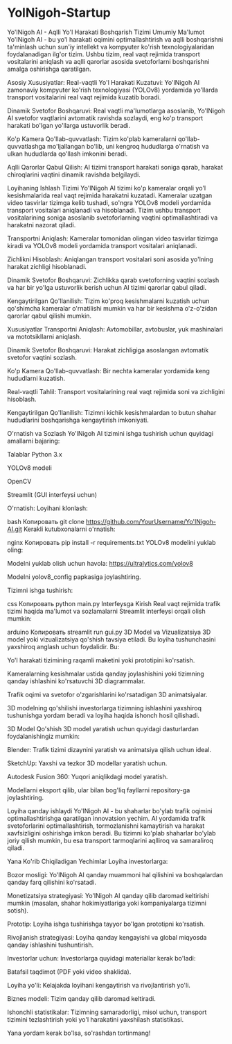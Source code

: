 # YolNigoh-Startup

Yo'lNigoh AI - Aqlli Yo'l Harakati Boshqarish Tizimi
Umumiy Ma'lumot
Yo'lNigoh AI - bu yo'l harakati oqimini optimallashtirish va aqlli boshqarishni ta'minlash uchun sun'iy intellekt va kompyuter ko'rish texnologiyalaridan foydalanadigan ilg'or tizim. Ushbu tizim, real vaqt rejimida transport vositalarini aniqlash va aqlli qarorlar asosida svetoforlarni boshqarishni amalga oshirishga qaratilgan.

Asosiy Xususiyatlar:
Real-vaqtli Yo'l Harakati Kuzatuvi: Yo'lNigoh AI zamonaviy kompyuter ko'rish texnologiyasi (YOLOv8) yordamida yo'llarda transport vositalarini real vaqt rejimida kuzatib boradi.

Dinamik Svetofor Boshqaruvi: Real vaqtli ma'lumotlarga asoslanib, Yo'lNigoh AI svetofor vaqtlarini avtomatik ravishda sozlaydi, eng ko'p transport harakati bo'lgan yo'llarga ustuvorlik beradi.

Ko'p Kamera Qo'llab-quvvatlash: Tizim ko'plab kameralarni qo'llab-quvvatlashga mo'ljallangan bo'lib, uni kengroq hududlarga o'rnatish va ulkan hududlarda qo'llash imkonini beradi.

Aqlli Qarorlar Qabul Qilish: AI tizimi transport harakati soniga qarab, harakat chiroqlarini vaqtini dinamik ravishda belgilaydi.

Loyihaning Ishlash Tizimi
Yo'lNigoh AI tizimi ko'p kameralar orqali yo'l kesishmalarida real vaqt rejimida harakatni kuzatadi. Kameralar uzatgan video tasvirlar tizimga kelib tushadi, so'ngra YOLOv8 modeli yordamida transport vositalari aniqlanadi va hisoblanadi. Tizim ushbu transport vositalarining soniga asoslanib svetoforlarning vaqtini optimallashtiradi va harakatni nazorat qiladi.

Transportni Aniqlash: Kameralar tomonidan olingan video tasvirlar tizimga kiradi va YOLOv8 modeli yordamida transport vositalari aniqlanadi.

Zichlikni Hisoblash: Aniqlangan transport vositalari soni asosida yo'lning harakat zichligi hisoblanadi.

Dinamik Svetofor Boshqaruvi: Zichlikka qarab svetoforning vaqtini sozlash va har bir yo'lga ustuvorlik berish uchun AI tizimi qarorlar qabul qiladi.

Kengaytirilgan Qo'llanilish: Tizim ko'proq kesishmalarni kuzatish uchun qo'shimcha kameralar o'rnatilishi mumkin va har bir kesishma o'z-o'zidan qarorlar qabul qilishi mumkin.

Xususiyatlar
Transportni Aniqlash: Avtomobillar, avtobuslar, yuk mashinalari va mototsikllarni aniqlash.

Dinamik Svetofor Boshqaruvi: Harakat zichligiga asoslangan avtomatik svetofor vaqtini sozlash.

Ko'p Kamera Qo'llab-quvvatlash: Bir nechta kameralar yordamida keng hududlarni kuzatish.

Real-vaqtli Tahlil: Transport vositalarining real vaqt rejimida soni va zichligini hisoblash.

Kengaytirilgan Qo'llanilish: Tizimni kichik kesishmalardan to butun shahar hududlarini boshqarishga kengaytirish imkoniyati.

O'rnatish va Sozlash
Yo'lNigoh AI tizimini ishga tushirish uchun quyidagi amallarni bajaring:

Talablar
Python 3.x

YOLOv8 modeli

OpenCV

Streamlit (GUI interfeysi uchun)

O'rnatish:
Loyihani klonlash:

bash
Копировать
git clone https://github.com/YourUsername/Yo'lNigoh-AI.git
Kerakli kutubxonalarni o'rnatish:

nginx
Копировать
pip install -r requirements.txt
YOLOv8 modelini yuklab oling:

Modelni yuklab olish uchun havola: https://ultralytics.com/yolov8

Modelni yolov8_config papkasiga joylashtiring.

Tizimni ishga tushirish:

css
Копировать
python main.py
Interfeysga Kirish
Real vaqt rejimida trafik tizimi haqida ma'lumot va sozlamalarni Streamlit interfeysi orqali olish mumkin:

arduino
Копировать
streamlit run gui.py
3D Model va Vizualizatsiya
3D model yoki vizualizatsiya qo'shish tavsiya etiladi. Bu loyiha tushunchasini yaxshiroq anglash uchun foydalidir. Bu:

Yo'l harakati tizimining raqamli maketini yoki prototipini ko'rsatish.

Kameralarning kesishmalar ustida qanday joylashishini yoki tizimning qanday ishlashini ko'rsatuvchi 3D diagrammalar.

Trafik oqimi va svetofor o'zgarishlarini ko'rsatadigan 3D animatsiyalar.

3D modelning qo'shilishi investorlarga tizimning ishlashini yaxshiroq tushunishga yordam beradi va loyiha haqida ishonch hosil qilishadi.

3D Model Qo'shish
3D model yaratish uchun quyidagi dasturlardan foydalanishingiz mumkin:

Blender: Trafik tizimi dizaynini yaratish va animatsiya qilish uchun ideal.

SketchUp: Yaxshi va tezkor 3D modellar yaratish uchun.

Autodesk Fusion 360: Yuqori aniqlikdagi model yaratish.

Modellarni eksport qilib, ular bilan bog'liq fayllarni repository-ga joylashtiring.

Loyiha qanday ishlaydi
Yo'lNigoh AI - bu shaharlar bo'ylab trafik oqimini optimallashtirishga qaratilgan innovatsion yechim. AI yordamida trafik svetoforlarini optimallashtirish, tormozlanishni kamaytirish va harakat xavfsizligini oshirishga imkon beradi. Bu tizimni ko'plab shaharlar bo'ylab joriy qilish mumkin, bu esa transport tarmoqlarini aqlliroq va samaraliroq qiladi.

Yana Ko'rib Chiqiladigan Yechimlar
Loyiha investorlarga:

Bozor mosligi: Yo'lNigoh AI qanday muammoni hal qilishini va boshqalardan qanday farq qilishini ko'rsatadi.

Monetizatsiya strategiyasi: Yo'lNigoh AI qanday qilib daromad keltirishi mumkin (masalan, shahar hokimiyatlariga yoki kompaniyalarga tizimni sotish).

Prototip: Loyiha ishga tushirishga tayyor bo'lgan prototipni ko'rsatish.

Rivojlanish strategiyasi: Loyiha qanday kengayishi va global miqyosda qanday ishlashini tushuntirish.

Investorlar uchun:
Investorlarga quyidagi materiallar kerak bo'ladi:

Batafsil taqdimot (PDF yoki video shaklida).

Loyiha yo'li: Kelajakda loyihani kengaytirish va rivojlantirish yo'li.

Biznes modeli: Tizim qanday qilib daromad keltiradi.

Ishonchli statistikalar: Tizimning samaradorligi, misol uchun, transport tizimini tezlashtirish yoki yo'l harakatini yaxshilash statistikasi.

Yana yordam kerak bo'lsa, so'rashdan tortinmang!
